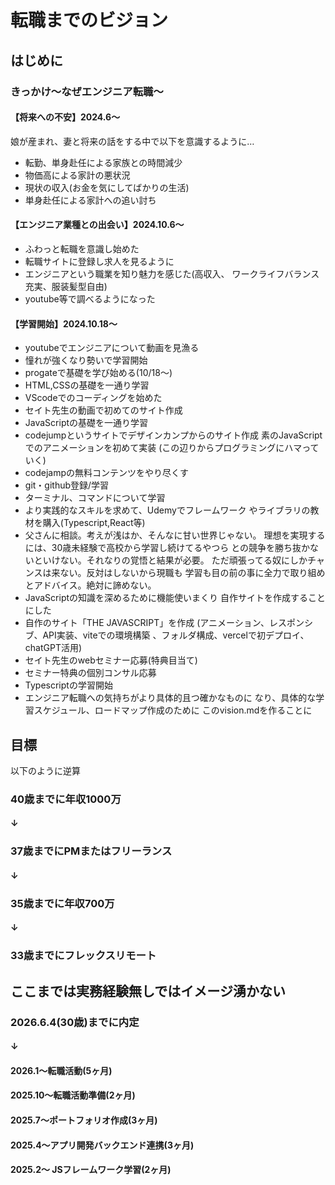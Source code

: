 # 転職までのビジョン

## はじめに

### きっかけ〜なぜエンジニア転職〜
#### 【将来への不安】2024.6〜
娘が産まれ、妻と将来の話をする中で以下を意識するように…<br>
- 転勤、単身赴任による家族との時間減少
- 物価高による家計の悪状況
- 現状の収入(お金を気にしてばかりの生活)
- 単身赴任による家計への追い討ち


#### 【エンジニア業種との出会い】2024.10.6〜
- ふわっと転職を意識し始めた
- 転職サイトに登録し求人を見るように
- エンジニアという職業を知り魅力を感じた(高収入、
ワークライフバランス充実、服装髪型自由)
- youtube等で調べるようになった


#### 【学習開始】2024.10.18〜
- youtubeでエンジニアについて動画を見漁る
- 憧れが強くなり勢いで学習開始
- progateで基礎を学び始める(10/18〜)
- HTML,CSSの基礎を一通り学習
- VScodeでのコーディングを始めた
- セイト先生の動画で初めてのサイト作成
- JavaScriptの基礎を一通り学習
- codejumpというサイトでデザインカンプからのサイト作成
素のJavaScriptでのアニメーションを初めて実装
(この辺りからプログラミングにハマっていく)
- codejampの無料コンテンツをやり尽くす
- git・github登録/学習
- ターミナル、コマンドについて学習
- より実践的なスキルを求めて、Udemyでフレームワーク
やライブラリの教材を購入(Typescript,React等)
- 父さんに相談。考えが浅はか、そんなに甘い世界じゃない。
理想を実現するには、30歳未経験で高校から学習し続けてるやつら
との競争を勝ち抜かないといけない。それなりの覚悟と結果が必要。
ただ頑張ってる奴にしかチャンスは来ない。反対はしないから現職も
学習も目の前の事に全力で取り組めとアドバイス。絶対に諦めない。
- JavaScriptの知識を深めるために機能使いまくり
自作サイトを作成することにした
- 自作のサイト「THE JAVASCRIPT」を作成
(アニメーション、レスポンシブ、API実装、viteでの環境構築
、フォルダ構成、vercelで初デプロイ、chatGPT活用)
- セイト先生のwebセミナー応募(特典目当て)
- セミナー特典の個別コンサル応募
- Typescriptの学習開始
- エンジニア転職への気持ちがより具体的且つ確かなものに
なり、具体的な学習スケジュール、ロードマップ作成のために
このvision.mdを作ることに


## 目標
以下のように逆算

### 40歳までに年収1000万
####    ↓
### 37歳までにPMまたはフリーランス
####    ↓
### 35歳までに年収700万
####    ↓
### 33歳までにフレックスリモート

ここまでは実務経験無しではイメージ湧かない
---
### 2026.6.4(30歳)までに内定
####    ↓
#### 2026.1〜転職活動(5ヶ月)
#### 2025.10〜転職活動準備(2ヶ月)
#### 2025.7〜ポートフォリオ作成(3ヶ月)
#### 2025.4〜アプリ開発バックエンド連携(3ヶ月)
#### 2025.2〜 JSフレームワーク学習(2ヶ月)